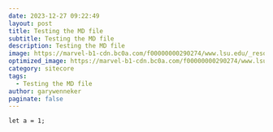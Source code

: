 ```yaml
---
date: 2023-12-27 09:22:49
layout: post
title: Testing the MD file
subtitle: Testing the MD file
description: Testing the MD file
image: https://marvel-b1-cdn.bc0a.com/f00000000290274/www.lsu.edu/_resources/ldp/images/.private_ldp/a285949/production/master/c4483384-5a54-42f8-9861-5ec3466ad883.jpg
optimized_image: https://marvel-b1-cdn.bc0a.com/f00000000290274/www.lsu.edu/_resources/ldp/images/.private_ldp/a285949/production/master/c4483384-5a54-42f8-9861-5ec3466ad883.jpg
category: sitecore
tags:
  - Testing the MD file
author: garywenneker
paginate: false
---
```



```
let a = 1;
```